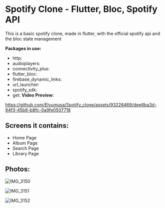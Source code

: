 # Spotify Clone - Flutter, Bloc, Spotify API

This is a basic spotify clone, made in flutter, with the official spotify api and the bloc state management

**Packages in use:**
  - http: 
  - audioplayers: 
  - connectivity_plus:
  - flutter_bloc: 
  - firebase_dynamic_links: 
  - url_launcher: 
  - spotify_sdk: 
  - get: 
 **Video Preview:**
 
 https://github.com/Elyumusa/Spotify_clone/assets/93226469/dee6ba3d-94f3-45b6-b8fc-0a9fe0507718
 
 
 ## Screens it contains:
   - Home Page
   - Album Page
   - Search Page
   - Library Page
 ## Photos:
 
![IMG_3150](https://github.com/Elyumusa/Spotify_clone/assets/93226469/53dd4c2d-6751-4a48-b30f-fd400313b7d3)
 
![IMG_3151](https://github.com/Elyumusa/Spotify_clone/assets/93226469/6f503fe9-b236-4218-8c2d-e1006e446233)

![IMG_3152](https://github.com/Elyumusa/Spotify_clone/assets/93226469/28b5001f-97fe-4f97-bd86-7e7045afb33f)

